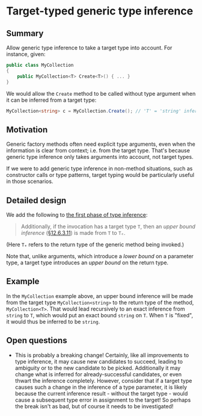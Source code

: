 # Target-typed generic type inference

## Summary

Allow generic type inference to take a target type into account. For instance, given:

```csharp
public class MyCollection
{
    public MyCollection<T> Create<T>() { ... }
}
```

We would allow the `Create` method to be called without type argument when it can be inferred from a target type:

```csharp
MyCollection<string> c = MyCollection.Create(); // 'T' = 'string' inferred from target type
```

## Motivation

Generic factory methods often need explicit type arguments, even when the information is clear from context; i.e. from the target type. That's because generic type inference only takes arguments into account, not target types.

If we were to add generic type inference in non-method situations, such as constructor calls or type patterns, target typing would be particularly useful in those scenarios.

## Detailed design

We add the following to [the first phase of type inference](https://github.com/dotnet/csharpstandard/blob/standard-v7/standard/expressions.md#12632-the-first-phase):

> Additionally, if the invocation has a target type `T`, then an *upper bound inference* ([§12.6.3.11](https://github.com/dotnet/csharpstandard/blob/standard-v7/standard/expressions.md#126311-upper-bound-inferences)) is made from `T` to `Tₑ`.

(Here `Tₑ` refers to the return type of the generic method being invoked.)

Note that, unlike arguments, which introduce a *lower bound* on a parameter type, a target type introduces an *upper bound* on the return type.

## Example

In the `MyCollection` example above, an upper bound inference will be made from the target type `MyCollection<string>` to the return type of the method, `MyCollection<T>`. That would lead recursively to an exact inference from `string` to `T`, which would put an exact bound `string` on `T`. When `T` is "fixed", it would thus be inferred to be `string`.

## Open questions

- This is probably a breaking change! Certainly, like all improvements to type inference, it may cause new candidates to succeed, leading to ambiguity or to the new candidate to be picked. Additionally it may change what is inferred for already-successful candidates, or even thwart the inference completely. However, consider that if a target type causes such a change in the inference of a type parameter, it is likely because the current inference result - without the target type - would cause a subsequent type error in assignment to the target! So perhaps the break isn't as bad, but of course it needs to be investigated!